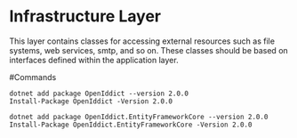 ﻿# Infrastructure Layer

This layer contains classes for accessing external resources such as file systems, web services, smtp, and so on.
These classes should be based on interfaces defined within the application layer.

#Commands

	dotnet add package OpenIddict --version 2.0.0
	Install-Package OpenIddict -Version 2.0.0

	dotnet add package OpenIddict.EntityFrameworkCore --version 2.0.0
	Install-Package OpenIddict.EntityFrameworkCore -Version 2.0.0